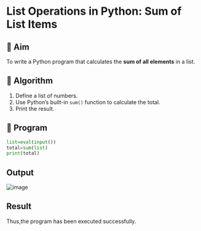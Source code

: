 # List Operations in Python: Sum of List Items

## 🎯 Aim
To write a Python program that calculates the **sum of all elements** in a list.

## 🧠 Algorithm
1. Define a list of numbers.
2. Use Python’s built-in `sum()` function to calculate the total.
3. Print the result.

## 🧾 Program
```python
list=eval(input())
total=sum(list)
print(total)
```

## Output
![image](https://github.com/user-attachments/assets/f207c463-a633-490d-8e5a-4059671d507c)


## Result
Thus,the program has been executed successfully.

